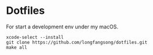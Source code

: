 # Dotfiles

For start a development env under my macOS.

```
xcode-select --install
git clone https://github.com/longfangsong/dotfiles.git
make all
```